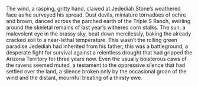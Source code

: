 The wind, a rasping, gritty hand, clawed at Jedediah Stone’s weathered face as he surveyed his spread.  Dust devils, miniature tornadoes of ochre and brown, danced across the parched earth of the Triple S Ranch, swirling around the skeletal remains of last year’s withered corn stalks.  The sun, a malevolent eye in the brassy sky, beat down mercilessly, baking the already cracked soil to a near-lethal temperature.  This wasn’t the rolling green paradise Jedediah had inherited from his father; this was a battleground, a desperate fight for survival against a relentless drought that had gripped the Arizona Territory for three years now.  Even the usually boisterous caws of the ravens seemed muted, a testament to the oppressive silence that had settled over the land, a silence broken only by the occasional groan of the wind and the distant, mournful bleating of a thirsty ewe.
